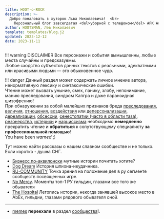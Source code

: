 ```yaml
---
title: HOOT-o-ROCK
description: >- 
  Добро пожаловать в хуторок Льва Николаевича!  <br>
    Персональный блог завсегдатая <del>уборной с телефоном</del> AFK Arena.
author: HOOTSMAN, Лев Николаевич
template: templates/blog.j2
updated: 2023-12-12
date: 2023-11-11
---
```

!!! warning DISCLAIMER
    Все персонажи и события вымышленны, любые места случайны и предсказуемы.  
    Любое сходство субъектов данных текстов с реальными, адекватными или красивыми людьми — это обыкновенное чудо.  

!!! danger
    Данный раздел может содержать личное мнение автора, ненормативную лексику и синтаксические ошибки.  
    Чтение может вызвать уныние, смех, панику, злобу, непонимание, манию преследования, синдром Капгра и даже параноидная шизофрению!  
    При обнаружении за собой малейших признаков бреда [преследования][1], [величия][2], [отношения][3], [воздействия][4] или [деперсонализации][5], [дереализации][6], [обсессии][7], [сенестопатии (часто в области таза)][8], [резонерства][9], [истерики][10] и [нарциссизма][11] необходимо **немедленно** прекратить чтение и **обратиться** к сопутствующему специалисту **за профессиональной помощью**!  
    You have been _warned_ ;)

Тут можно найти рассказы о нашем славном сообществе и не только.  
Если коротко - душ<del class="red-font">к</del>а СНГ.

- [Бизнесс по-аквилонски](aquav.md) мутные истории почитать хотите?
- [Dog Dream](dogdream.md) История шпиона-неудачника.
- [RU-COMMUNITY](makerugreatagain.md) Точка зрения на положение дел в ру сегменте сообществ посвященных игре.
- [No Mercy](nm-respect.md). Моменты топ-1 РУ гильдии, глазами все того же обывателя
- [The Hospital](th-retirement.md) Летопись истории, некогда занявшей высокое место в AbEx, гильдии, глазами рядового обывателя оной.

***

- [memes](../guilds/meme.md) **переехали** в раздел [сообщества](../guilds/index.md)!.

[1]: https://ru.wikipedia.org/wiki/Бред_преследования
[2]: https://ru.wikipedia.org/wiki/Бред_величия
[3]: https://ru.wikipedia.org/wiki/Бред_отношения
[4]: https://ru.wikipedia.org/wiki/Бред_воздействия
[5]: https://ru.wikipedia.org/wiki/Деперсонализация
[6]: https://ru.wikipedia.org/wiki/Дереализация
[7]: https://ru.wikipedia.org/wiki/Обсессия
[8]: https://ru.wikipedia.org/wiki/Сенестопатия
[9]: https://ru.wikipedia.org/wiki/Резонёрство
[10]: https://ru.wikipedia.org/wiki/Истерическое_расстройство_личности
[11]: https://ru.wikipedia.org/wiki/Нарциссическое_расстройство_личности
